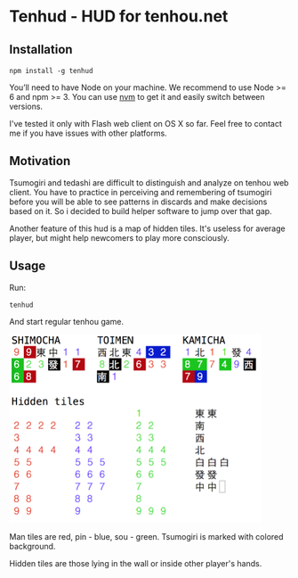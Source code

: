 # Tenhud - HUD for tenhou.net

## Installation

```
npm install -g tenhud
```

You’ll need to have Node on your machine. We recommend to use Node >= 6 and npm >= 3. You can use [nvm](https://github.com/creationix/nvm#usage) to get it and easily switch between versions.

I've tested it only with Flash web client on OS X so far. Feel free to contact me if you have issues with other platforms.

## Motivation

Tsumogiri and tedashi are difficult to distinguish and analyze on tenhou web client. You have to practice in perceiving and remembering of tsumogiri before you will be able to see patterns in discards and make decisions based on it. So i decided to build helper software to jump over that gap.  

Another feature of this hud is a map of hidden tiles. It's useless for average player, but might help newcomers to play more consciously.

## Usage
Run:

```
tenhud
```

And start regular tenhou game.

<img src="screen.png" width="454" alt="Screenshot of the app"/>

Man tiles are red, pin - blue, sou - green. Tsumogiri is marked with colored background.

Hidden tiles are those lying in the wall or inside other player's hands.
